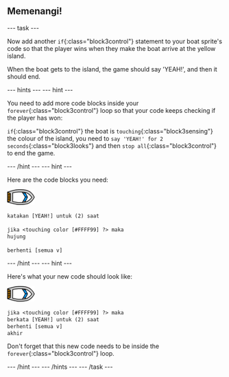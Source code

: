 ## Memenangi!

\--- task \---

Now add another `if`{:class="block3control"} statement to your boat sprite's code so that the player wins when they make the boat arrive at the yellow island.

When the boat gets to the island, the game should say 'YEAH!', and then it should end.

\--- hints \--- \--- hint \---

You need to add more code blocks inside your `forever`{:class="block3control"} loop so that your code keeps checking if the player has won:

`if`{:class="block3control"} the boat is `touching`{:class="block3sensing"} the colour of the island, you need to `say 'YEAH!' for 2 seconds`{:class="block3looks"} and then `stop all`{:class="block3control"} to end the game.

\--- /hint \--- \--- hint \---

Here are the code blocks you need:

![boat-sprite](images/boat_resize.png)

```blocks3
katakan [YEAH!] untuk (2) saat

jika <touching color [#FFFF99] ?> maka
hujung

berhenti [semua v]

```

\--- /hint \--- \--- hint \---

Here's what your new code should look like:

![boat-sprite](images/boat_resize.png)

```blocks3
jika <touching color [#FFFF99] ?> maka
berkata [YEAH!] untuk (2) saat
berhenti [semua v]
akhir
```

Don't forget that this new code needs to be inside the `forever`{:class="block3control"} loop.

\--- /hint \--- \--- /hints \--- \--- /task \---